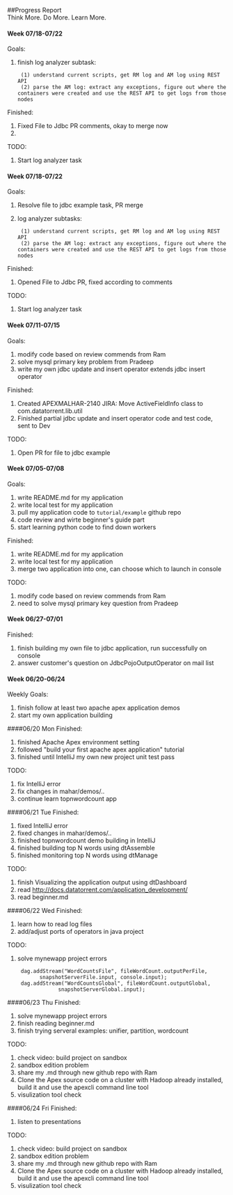 ##Progress Report    
Think More. Do More. Learn More.


#### Week 07/18-07/22
Goals:

1. finish log analyzer subtask: 

		(1) understand current scripts, get RM log and AM log using REST API
		(2) parse the AM log: extract any exceptions, figure out where the containers were created and use the REST API to get logs from those nodes

Finished:

1. Fixed File to Jdbc PR comments, okay to merge now
2. 

TODO:

1. Start log analyzer task


#### Week 07/18-07/22
Goals:

1. Resolve file to jdbc example task, PR merge
2. log analyzer subtasks:

		(1) understand current scripts, get RM log and AM log using REST API
		(2) parse the AM log: extract any exceptions, figure out where the containers were created and use the REST API to get logs from those nodes

Finished:

1. Opened File to Jdbc PR, fixed according to comments

TODO:

1. Start log analyzer task


#### Week 07/11-07/15
Goals:

1. modify code based on review commends from Ram
2. solve mysql primary key problem from Pradeep
3. write my own jdbc update and insert operator extends jdbc insert operator

Finished:

1. Created APEXMALHAR-2140 JIRA: Move ActiveFieldInfo class to com.datatorrent.lib.util
2. Finished partial jdbc update and insert operator code and test code, sent to Dev

TODO:

1. Open PR for file to jdbc example 


#### Week 07/05-07/08
Goals:

1. write README.md for my application
2. write local test for my application
3. pull my application code to `tutorial/example` github repo
4. code review and wirte beginner's guide part
5. start learning python code to find down workers

Finished:

1. write README.md for my application
2. write local test for my application
3. merge two application into one, can choose which to launch in console

TODO:

1. modify code based on review commends from Ram
2. need to solve mysql primary key question from Pradeep

#### Week 06/27-07/01
Finished:

1. finish building my own file to jdbc application, run successfully on console
2. answer customer's question on JdbcPojoOutputOperator on mail list


#### Week 06/20-06/24
Weekly Goals:

1. finish follow at least two apache apex application demos
2. start my own application building


####06/20 Mon
Finished:

1. finished Apache Apex environment setting
2. followed "build your first apache apex application" tutorial
3. finished until IntelliJ my own new project unit test pass

TODO:

1. fix IntelliJ error 
2. fix changes in mahar/demos/..
3. continue learn topnwordcount app

####06/21 Tue
Finished:

1. fixed IntelliJ error 
2. fixed changes in mahar/demos/..
3. finished topnwordcount demo building in IntelliJ
4. finished building top N words using dtAssemble
5. finished monitoring top N words using dtManage


TODO:

1. finish Visualizing the application output using dtDashboard
2. read <http://docs.datatorrent.com/application_development/>
3. read beginner.md

####06/22 Wed
Finished:

1. learn how to read log files
2. add/adjust ports of operators in java project


TODO:
1. solve mynewapp project errors
		
		dag.addStream("WordCountsFile", fileWordCount.outputPerFile,
              snapshotServerFile.input, console.input);
      	dag.addStream("WordCountsGlobal", fileWordCount.outputGlobal,
                    snapshotServerGlobal.input);
                    

####06/23 Thu
Finished:

1.  solve mynewapp project errors
2.  finish reading beginner.md
3.  finish trying serveral examples: unifier, partition, wordcount
		

TODO:

1. check video: build project on sandbox
2. sandbox edition problem
3. share my .md through new github repo with Ram
4. Clone the Apex source code on a cluster with Hadoop already installed, build it and use the apexcli command line tool 
5. visulization tool check


####06/24 Fri
Finished:

1.  listen to presentations

TODO:

1. check video: build project on sandbox
2. sandbox edition problem
3. share my .md through new github repo with Ram
4. Clone the Apex source code on a cluster with Hadoop already installed, build it and use the apexcli command line tool 
5. visulization tool check

